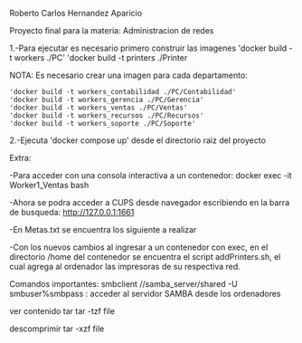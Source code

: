 Roberto Carlos Hernandez Aparicio

Proyecto final para la materia: Administracion de redes

1.-Para ejecutar es necesario primero construir las imagenes
    'docker build -t workers ./PC'
    'docker build -t printers ./Printer


NOTA: Es necesario crear una imagen para cada departamento:

    'docker build -t workers_contabilidad ./PC/Contabilidad'
    'docker build -t workers_gerencia ./PC/Gerencia'
    'docker build -t workers_ventas ./PC/Ventas'
    'docker build -t workers_recursos ./PC/Recursos'
    'docker build -t workers_soporte ./PC/Soporte'


2.-Ejecuta 'docker compose up' desde el directorio raiz del proyecto

Extra:

-Para acceder con una consola interactiva a un contenedor:
docker exec -it Worker1_Ventas bash

-Ahora se podra acceder a CUPS desde navegador escribiendo en la barra de busqueda:
http://127.0.0.1:1661

-En Metas.txt se encuentra los siguiente a realizar

-Con los nuevos cambios al ingresar a un contenedor con exec, en el directorio /home del contenedor se encuentra el script addPrinters.sh, el cual agrega al ordenador las impresoras de su respectiva red.

Comandos importantes:
smbclient //samba_server/shared -U smbuser%smbpass : acceder al servidor SAMBA desde los ordenadores

ver contenido tar
tar -tzf file

descomprimir
tar -xzf file